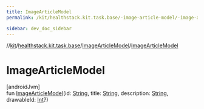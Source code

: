 ```yaml
---
title: ImageArticleModel
permalink: /kit/healthstack.kit.task.base/-image-article-model/-image-article-model.html

sidebar: dev_doc_sidebar
---
```

//[kit](../../../kit.html)/[healthstack.kit.task.base](../index.html)/[ImageArticleModel](index.html)/[ImageArticleModel](-image-article-model.html)



# ImageArticleModel



[androidJvm]\
fun [ImageArticleModel](-image-article-model.html)(id: [String](https://kotlinlang.org/api/latest/jvm/stdlib/kotlin/-string/index.html), title: [String](https://kotlinlang.org/api/latest/jvm/stdlib/kotlin/-string/index.html), description: [String](https://kotlinlang.org/api/latest/jvm/stdlib/kotlin/-string/index.html), drawableId: [Int](https://kotlinlang.org/api/latest/jvm/stdlib/kotlin/-int/index.html)?)




